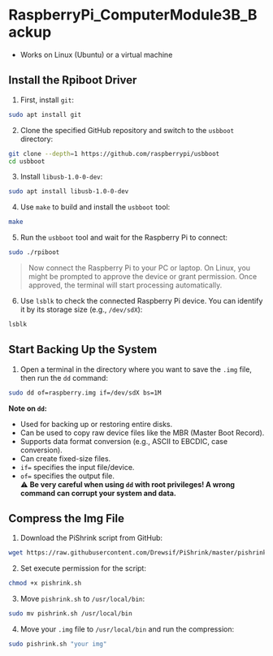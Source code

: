 # RaspberryPi_ComputerModule3B_Backup  
- Works on Linux (Ubuntu) or a virtual machine  

## Install the Rpiboot Driver  
1. First, install `git`:  
```sh
sudo apt install git
```  

2. Clone the specified GitHub repository and switch to the `usbboot` directory:  
```sh
git clone --depth=1 https://github.com/raspberrypi/usbboot
cd usbboot
```  

3. Install `libusb-1.0-0-dev`:  
```sh
sudo apt install libusb-1.0-0-dev
```  

4. Use `make` to build and install the `usbboot` tool:  
```sh
make
```  

5. Run the `usbboot` tool and wait for the Raspberry Pi to connect:  
```sh
sudo ./rpiboot
```  
> Now connect the Raspberry Pi to your PC or laptop. On Linux, you might be prompted to approve the device or grant permission. Once approved, the terminal will start processing automatically.

6. Use `lsblk` to check the connected Raspberry Pi device. You can identify it by its storage size (e.g., `/dev/sdX`):  
```sh
lsblk
```  

## Start Backing Up the System  
1. Open a terminal in the directory where you want to save the `.img` file, then run the `dd` command:  
```sh
sudo dd of=raspberry.img if=/dev/sdX bs=1M
```  
**Note on `dd`:**  
- Used for backing up or restoring entire disks.  
- Can be used to copy raw device files like the MBR (Master Boot Record).  
- Supports data format conversion (e.g., ASCII to EBCDIC, case conversion).  
- Can create fixed-size files.  
- `if=` specifies the input file/device.  
- `of=` specifies the output file.  
⚠️ **Be very careful when using `dd` with root privileges! A wrong command can corrupt your system and data.**

## Compress the Img File  
1. Download the PiShrink script from GitHub:  
```sh
wget https://raw.githubusercontent.com/Drewsif/PiShrink/master/pishrink.sh
```  

2. Set execute permission for the script:  
```sh
chmod +x pishrink.sh
```  

3. Move `pishrink.sh` to `/usr/local/bin`:  
```sh
sudo mv pishrink.sh /usr/local/bin
```  

4. Move your `.img` file to `/usr/local/bin` and run the compression:  
```sh
sudo pishrink.sh "your img"
```  
